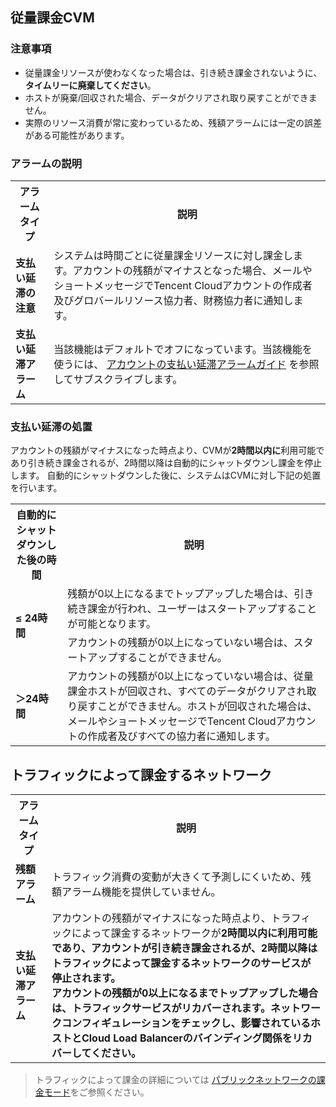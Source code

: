 ## 従量課金CVM
### 注意事項
- 従量課金リソースが使わなくなった場合は、引き続き課金されないように、**タイムリーに廃棄してください**。
- ホストが廃棄/回収された場合、データがクリアされ取り戻すことができません。
- 実際のリソース消費が常に変わっているため、残額アラームには一定の誤差がある可能性があります。

### アラームの説明

<table>
	<tr><th>アラームタイプ</th><th>説明</th></tr>
	<tr><td><b>支払い延滞の注意</b></td><td>システムは時間ごとに従量課金リソースに対し課金します。アカウントの残額がマイナスとなった場合、メールやショートメッセージでTencent Cloudアカウントの作成者及びグロバールリソース協力者、財務協力者に通知します。</td></tr>
	<tr><td><b>支払い延滞アラーム</b></td><td>当該機能はデフォルトでオフになっています。当該機能を使うには、 <a href="https://cloud.tencent.com/document/product/555/35518">アカウントの支払い延滞アラームガイド</a> を参照してサブスクライブします。</td></tr>
</table>

### 支払い延滞の処置
アカウントの残額がマイナスになった時点より、CVMが**2時間以内に**利用可能であり引き続き課金されるが、2時間以降は自動的にシャットダウンし課金を停止します。
自動的にシャットダウンした後に、システムはCVMに対し下記の処置を行います。
<table>
	<tr><th>自動的にシャットダウンした後の時間</th><th>説明</th></tr>
	<tr><td rowspan=2><b>≤ 24時間</b></td><td>残額が0以上になるまでトップアップした場合は、引き続き課金が行われ、ユーザーはスタートアップすることが可能となります。</td></tr>
	<tr><td>アカウントの残額が0以上になっていない場合は、スタートアップすることができません。</td></tr>
	<tr><td><b>＞24時間</b></td><td>アカウントの残額が0以上になっていない場合は、従量課金ホストが回収され、すべてのデータがクリアされ取り戻すことができません。ホストが回収された場合は、メールやショートメッセージでTencent Cloudアカウントの作成者及びすべての協力者に通知します。</td></tr>
</table>

## トラフィックによって課金するネットワーク
<table>
	<tr><th>アラームタイプ</th><th>説明</th></tr>
	<tr><td><b>残額アラーム</b></td><td>トラフィック消費の変動が大きくて予測しにくいため、残額アラーム機能を提供していません。</td></tr>
	<tr><td><b>支払い延滞アラーム</b></td><td>アカウントの残額がマイナスになった時点より、トラフィックによって課金するネットワークが<b>2時間以内に<b>利用可能であり、アカウントが引き続き課金されるが、2時間以降はトラフィックによって課金するネットワークのサービスが停止されます。</br>アカウントの残額が0以上になるまでトップアップした場合は、トラフィックサービスがリカバーされます。ネットワークコンフィギュレーションをチェックし、影響されているホストとCloud Load Balancerのバインディング関係をリカバーしてください。</td></tr>
</table>

> トラフィックによって課金の詳細については [パブリックネットワークの課金モード](https://intl.cloud.tencent.com/document/product/213/10578)をご参照ください。
>
